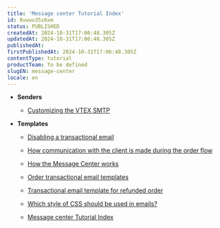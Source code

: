 ```yaml
---
title: 'Message center Tutorial Index'
id: 8vwuu35z6xm
status: PUBLISHED
createdAt: 2024-10-31T17:06:48.305Z
updatedAt: 2024-10-31T17:06:48.305Z
publishedAt: 
firstPublishedAt: 2024-10-31T17:06:48.305Z
contentType: tutorial
productTeam: To be defined
slugEN: message-center
locale: en
---
```


- **Senders**

  - [Customizing the VTEX SMTP](en/docs/tutorial/customizing-the-vtex-smtp)


- **Templates**

  - [Disabling a transactional email](en/docs/tutorial/how-to-disable-a-transactional-email)
  - [How communication with the client is made during the order flow](en/docs/tutorial/understanding-the-conversation-tracker)
  - [How the Message Center works](en/docs/tutorial/understanding-the-message-center)
  - [Order transactional email templates](en/docs/tutorial/order-transactional-email-templates)
  - [Transactional email template for refunded order](en/docs/tutorial/transactional-email-template-for-refunded-order)
  - [Which style of CSS should be used in emails?](en/docs/tutorial/how-can-i-include-css-code-in-an-email)


  - [Message center Tutorial Index](en/docs/tutorial/index-en-tutorial-message-center)

